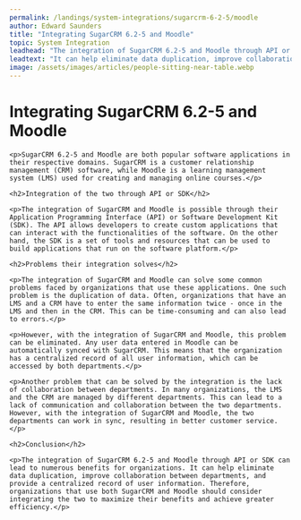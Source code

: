 ```yaml
---
permalink: /landings/system-integrations/sugarcrm-6-2-5/moodle
author: Edward Saunders
title: "Integrating SugarCRM 6.2-5 and Moodle"
topic: System Integration
leadhead: "The integration of SugarCRM 6.2-5 and Moodle through API or SDK can lead to numerous benefits for organizations"
leadtext: "It can help eliminate data duplication, improve collaboration between departments, and provide a centralized record of user information. Therefore, organizations that use both SugarCRM and Moodle should consider integrating the two to maximize their benefits and achieve greater efficiency."
image: /assets/images/articles/people-sitting-near-table.webp
---
```

<div class="arttext">
	<h1>Integrating SugarCRM 6.2-5 and Moodle</h1>

	<p>SugarCRM 6.2-5 and Moodle are both popular software applications in their respective domains. SugarCRM is a customer relationship management (CRM) software, while Moodle is a learning management system (LMS) used for creating and managing online courses.</p>

	<h2>Integration of the two through API or SDK</h2>

	<p>The integration of SugarCRM and Moodle is possible through their Application Programming Interface (API) or Software Development Kit (SDK). The API allows developers to create custom applications that can interact with the functionalities of the software. On the other hand, the SDK is a set of tools and resources that can be used to build applications that run on the software platform.</p>

	<h2>Problems their integration solves</h2>

	<p>The integration of SugarCRM and Moodle can solve some common problems faced by organizations that use these applications. One such problem is the duplication of data. Often, organizations that have an LMS and a CRM have to enter the same information twice - once in the LMS and then in the CRM. This can be time-consuming and can also lead to errors.</p>

	<p>However, with the integration of SugarCRM and Moodle, this problem can be eliminated. Any user data entered in Moodle can be automatically synced with SugarCRM. This means that the organization has a centralized record of all user information, which can be accessed by both departments.</p>

	<p>Another problem that can be solved by the integration is the lack of collaboration between departments. In many organizations, the LMS and the CRM are managed by different departments. This can lead to a lack of communication and collaboration between the two departments. However, with the integration of SugarCRM and Moodle, the two departments can work in sync, resulting in better customer service.</p>

	<h2>Conclusion</h2>

	<p>The integration of SugarCRM 6.2-5 and Moodle through API or SDK can lead to numerous benefits for organizations. It can help eliminate data duplication, improve collaboration between departments, and provide a centralized record of user information. Therefore, organizations that use both SugarCRM and Moodle should consider integrating the two to maximize their benefits and achieve greater efficiency.</p>

</div>